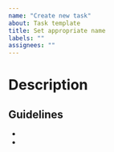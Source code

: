 ```yaml
---
name: "Create new task"
about: Task template
title: Set appropriate name
labels: ""
assignees: ""
---
```


# Description

## Guidelines

-
-
